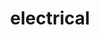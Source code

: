 ---
title: electrical
subTitle: Electrical Subsystem
features: 
  - Powered by four 3S Lithium-Polymer Batteries
  - Custom made power-distribution board with protection and monitoring circuits
  - Two Logitech C290 cameras for 1080p video feed
  - Bluerobotics Depth Sensor for precision depth
  - Intel NUC for high-processing power
image: images/varun/varun_power.png
imgDesc: Schematic Diagram of Power Distribution Board
bgcolor: "background:#f2f2f2"
color1: "color:#006080"
color2: "color:#0086b3"
---